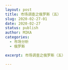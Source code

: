 ```yaml
---
layout: post
title: 市场调查之俄罗斯（五）
slug: 2020-02-27-01
date: 2020-02-27
status: publish
author: MIKA
categories: 
  - 市场分析
  - 俄罗斯

excerpt: 市场调查之俄罗斯（五）

---
```


